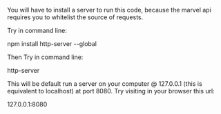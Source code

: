 You will have to install a server to run this code, because the marvel api requires you to whitelist the source of requests.

Try in command line: 

npm install http-server --global

Then Try in command line:

http-server

This will be default run a server on your computer @ 127.0.0.1 (this is equivalent to localhost) at port 8080. Try visiting in your browser this url:

127.0.0.1:8080

